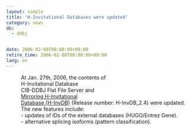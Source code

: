 ```yaml
---
layout: simple
title: 'H-Invitational Databases were updated'
category: news
db:
  - ddbj


date: 2006-02-08T00:00:00+09:00
retire_time: 2006-02-08T00:00:00+09:00
lang: en
---
```


<dd>At Jan. 27th, 2006, the contents of<br> H-Invitational Database<br> CIB-DDBJ Flat File Server and<br> <a href="/whatsnew/whatsnew2009-e.html#091208">Mirroring H-Invitational<br> Database (H-InvDB)</a> (Release number: H-InvDB_2.4) were updated.
<dd>The new features include:
<dd>- updates of IDs of the external databases (HUGO/Entrez Gene).
<dd>- alternative splicing isoforms (pattern classification).</dd>
</dd>
</dd>
</dd>
